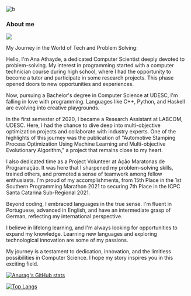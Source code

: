 ![b](https://user-images.githubusercontent.com/43683162/132432927-711fa0fa-df03-47f8-b598-350664502ad5.gif)


### About me

<p align="left">
  <a href="https://www.linkedin.com/in/ana-athayde/?locale=en_US">
    <img src="https://skillicons.dev/icons?i=linkedin" />
  </a>
</p>


My Journey in the World of Tech and Problem Solving:

Hello, I'm Ana Athayde, a dedicated Computer Scientist deeply devoted to problem-solving. My interest in programming started with a computer technician course during high school, where I had the opportunity to become a tutor and participate in some research projects. This phase opened doors to new opportunities and experiences.

Now, pursuing a Bachelor's degree in Computer Science at UDESC, I'm falling in love with programming. Languages like C++, Python, and Haskell are evolving into creative playgrounds.

In the first semester of 2020, I became a Research Assistant at LABCOM, UDESC. Here, I had the chance to dive deep into multi-objective optimization projects and collaborate with industry experts. One of the highlights of this journey was the publication of "Automotive Stamping Process Optimization Using Machine Learning and Multi-objective Evolutionary Algorithm," a project that remains close to my heart.

I also dedicated time as a Project Volunteer at Ação Maratonas de Programação. It was here that I sharpened my problem-solving skills, trained others, and promoted a sense of teamwork among fellow enthusiasts. I'm proud of my accomplishments, from 15th Place in the 1st Southern Programming Marathon 2021 to securing 7th Place in the ICPC Santa Catarina Sub-Regional 2021.

Beyond coding, I embraced languages in the true sense. I'm fluent in Portuguese, advanced in English, and have an intermediate grasp of German, reflecting my international perspective.

I believe in lifelong learning, and I'm always looking for opportunities to expand my knowledge. Learning new languages and exploring technological innovation are some of my passions.

My journey is a testament to dedication, innovation, and the limitless possibilities in Computer Science. I hope my story inspires you in this exciting field.

[![Anurag's GitHub stats](https://github-readme-stats.vercel.app/api?username=ana-athayde)](https://github.com/anuraghazra/github-readme-stats)

[![Top Langs](https://github-readme-stats.vercel.app/api/top-langs/?username=ana-athayde)](https://github.com/anuraghazra/github-readme-stats)
